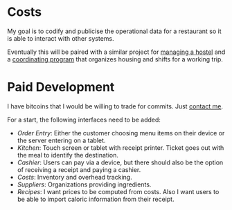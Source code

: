 Costs
=====

My goal is to codify and publicise the operational data for a restaurant so it is able to interact with other systems.

Eventually this will be paired with a similar project for [managing a hostel](https://github.com/dhappy/housing) and a [coordinating program](https://github.com/dhappy/tour) that organizes housing and shifts for a working trip.

# Paid Development

I have bitcoins that I would be willing to trade for commits. Just [contact me](mailto:will@dhappy.org).

For a start, the following interfaces need to be added:

* *Order Entry*: Either the customer choosing menu items on their device or the server entering on a tablet.
* *Kitchen*: Touch screen or tablet with receipt printer. Ticket goes out with the meal to identify the destination.
* *Cashier*: Users can pay via a device, but there should also be the option of receiving a receipt and paying a cashier.
* *Costs*: Inventory and overhead tracking.
* *Suppliers*: Organizations providing ingredients.
* *Recipes*: I want prices to be computed from costs. Also I want users to be able to import caloric information from their receipt.
